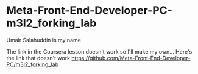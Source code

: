 # Meta-Front-End-Developer-PC-m3l2_forking_lab

Umair Salahuddin is my name

The link in the Coursera lesson doesn't work so I'll make my own...
Here's the link that doesn't work https://github.com/Meta-Front-End-Developer-PC/m3l2_forking_lab
